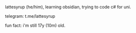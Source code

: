 lattesyrup (he/him), learning obsidian, trying to code c# for uni.

telegram: t.me/lattesyrup

fun fact: i'm still 17y (10m) old.

<!---
lattesyrup/lattesyrup is a ✨ special ✨ repository because its `README.md` (this file) appears on your GitHub profile.
You can click the Preview link to take a look at your changes.
--->

